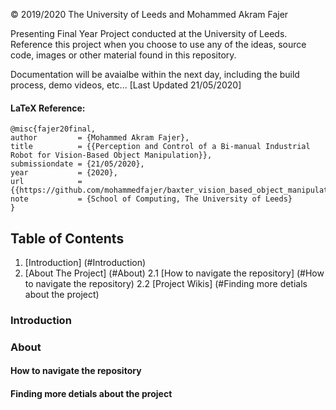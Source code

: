 © 2019/2020 The University of Leeds and Mohammed Akram Fajer

Presenting Final Year Project conducted at the University of Leeds. Reference this project when you choose to use any of the ideas, source code, images or other material found in this repository. 

Documentation will be avaialbe within the next day, including the build process, demo videos, etc... [Last Updated 21/05/2020]

#### LaTeX Reference:
```
@misc{fajer20final, 
author         = {Mohammed Akram Fajer},
title          = {{Perception and Control of a Bi-manual Industrial Robot for Vision-Based Object Manipulation}},
submissiondate = {21/05/2020},
year           = {2020},
url            = {{https://github.com/mohammedfajer/baxter_vision_based_object_manipulation}},
note           = {School of Computing, The University of Leeds}
}
```
## Table of Contents
1. [Introduction] (#Introduction)
2. [About The Project] (#About)
  2.1 [How to navigate the repository] (#How to navigate the repository)
  2.2 [Project Wikis] (#Finding more detials about the project)

### Introduction
### About
#### How to navigate the repository
#### Finding more detials about the project

